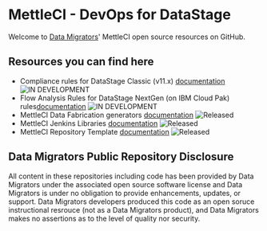 # MettleCI - DevOps for DataStage

Welcome to [Data Migrators](http://www.datamigrators.com)' MettleCI open source resources on GitHub.

## Resources you can find here

* Compliance rules for DataStage Classic (v11.x) [documentation](https://www.ibm.com/opensource/story/) ![IN DEVELOPMENT](https://img.shields.io/badge/status-under_development-blue) 
* Flow Analysis Rules for DataStage NextGen (on IBM Cloud Pak) rules[documentation](https://www.ibm.com/opensource/story/) ![IN DEVELOPMENT](https://img.shields.io/badge/status-under_development-blue) 
* MettleCI Data Fabrication generators [documentation](https://www.ibm.com/opensource/story/) ![Released](https://img.shields.io/badge/status-released-green) 
* MettleCI Jenkins Libraries [documentation](https://www.ibm.com/opensource/story/) ![Released](https://img.shields.io/badge/status-released-green) 
* MettleCI Repository Template [documentation](https://www.ibm.com/opensource/story/) ![Released](https://img.shields.io/badge/status-released-green)

## Data Migrators Public Repository Disclosure 
All content in these repositories including code has been provided by Data Migrators under the associated open source software license and Data Migrators is under no obligation to provide enhancements, updates, or support. Data Migrators developers produced this code as an open soruce instructional resrouce (not as a Data Migrators product), and Data Migrators makes no assertions as to the level of quality nor security.

<!--

**Here are some ideas to get you started:**

🙋‍♀️ A short introduction - what is your organization all about?
🌈 Contribution guidelines - how can the community get involved?
👩‍💻 Useful resources - where can the community find your docs? Is there anything else the community should know?
🍿 Fun facts - what does your team eat for breakfast?
🧙 Remember, you can do mighty things with the power of [Markdown](https://docs.github.com/github/writing-on-github/getting-started-with-writing-and-formatting-on-github/basic-writing-and-formatting-syntax)
-->

